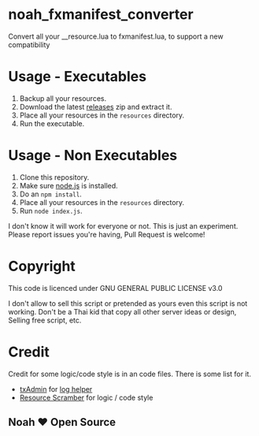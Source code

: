 # noah_fxmanifest_converter
Convert all your __resource.lua to fxmanifest.lua, to support a new compatibility

# Usage - Executables
1. Backup all your resources.
2. Download the latest [releases](https://github.com/Holfz/noah_fxmanifest_converter/releases/) zip and extract it.
3. Place all your resources in the `resources` directory.
4. Run the executable.

# Usage - Non Executables
1. Clone this repository.
2. Make sure [node.js](https://nodejs.org/en/) is installed.
3. Do an `npm install`.
4. Place all your resources in the `resources` directory.
5. Run `node index.js`.

I don't know it will work for everyone or not. This is just an experiment. Please report issues you're having, Pull Request is welcome!

# Copyright
This code is licenced under GNU GENERAL PUBLIC LICENSE v3.0

I don't allow to sell this script or pretended as yours even this script is not working. Don't be a Thai kid that copy all other server ideas or design, Selling free script, etc.

# Credit
Credit for some logic/code style is in an code files. There is some list for it.

 - [txAdmin](https://github.com/tabarra/txAdmin/) for [log helper](https://github.com/Holfz/noah_fxmanifest_converter/blob/master/helpers/logger.js)
 - [Resource Scramber](https://github.com/indilo53/fxserver-resource-scrambler) for logic / code style


## Noah ❤️ Open Source